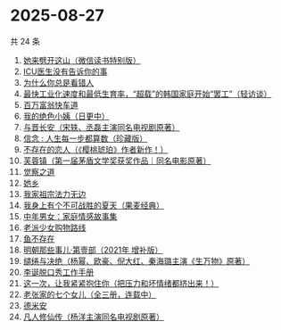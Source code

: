 # 2025-08-27

共 24 条

<!-- BEGIN WEREAD -->
<!-- 最后更新时间 2025-08-27 15:24:06 +0800 -->
1. [她来劈开这山（微信读书特别版）](https://weread.qq.com/web/bookDetail/0f632000813aba50fg010fe9)
1. [ICU医生没有告诉你的事](https://weread.qq.com/web/bookDetail/cb932bd0813aba4ceg0120b0)
1. [为什么你总是看错人](https://weread.qq.com/web/bookDetail/0d132510813aba464g0136e3)
1. [最快工业化速度和最低生育率，“超载”的韩国家庭开始“罢工”（轻访谈）](https://weread.qq.com/web/bookDetail/e81320e0813aba44cg01598f)
1. [百万富翁快车道](https://weread.qq.com/web/bookDetail/718323107209303d7180890)
1. [我的绝色小姨（日更中）](https://weread.qq.com/web/bookDetail/17c32f10813aba4ecg018dd3)
1. [与晋长安（宋轶、丞磊主演同名电视剧原著）](https://weread.qq.com/web/bookDetail/34832750813ab74e9g014a38)
1. [信念 : 人生每一步都算数（珍藏版）](https://weread.qq.com/web/bookDetail/9e1326b0813ab8736g0119ec)
1. [不存在的恋人（《樱桃琥珀》作者新作！）](https://weread.qq.com/web/bookDetail/0c232ac0813ab9f2fg016592)
1. [芙蓉镇（第一届茅盾文学奖获奖作品｜同名电影原著）](https://weread.qq.com/web/bookDetail/cba32c5071a224b0cba2822)
1. [觉察之道](https://weread.qq.com/web/bookDetail/20932f40813aba330g010aad)
1. [她乡](https://weread.qq.com/web/bookDetail/a8132880813aba292g014556)
1. [我家祖宗法力无边](https://weread.qq.com/web/bookDetail/48332f40813aba3f3g011ddc)
1. [我身上有个不可战胜的夏天（果麦经典）](https://weread.qq.com/web/bookDetail/160321a0813aba1dfg0109cf)
1. [中年男女：家庭情感故事集](https://weread.qq.com/web/bookDetail/c2632330813ab9d8ag0167dc)
1. [老派少女购物路线](https://weread.qq.com/web/bookDetail/63732d00813ab7d60g0112c5)
1. [鱼不存在](https://weread.qq.com/web/bookDetail/0af32760813ab798cg01135c)
1. [明朝那些事儿·第壹部（2021年 增补版）](https://weread.qq.com/web/bookDetail/4973271072710be8497f5d2)
1. [缱绻与决绝（杨幂、欧豪、倪大红、秦海璐主演《生万物》原著）](https://weread.qq.com/web/bookDetail/d6f320605bf576d6f394eec)
1. [李诞脱口秀工作手册](https://weread.qq.com/web/bookDetail/17e324b07268888017e4c11)
1. [这一次，让我紧紧抱住你（把压力和坏情绪都挤出来！）](https://weread.qq.com/web/bookDetail/16832290813ab99deg011963)
1. [老张家的七个女儿（全三册，连载中）](https://weread.qq.com/web/bookDetail/12332100813ab8b6cg0155cf)
1. [德米安](https://weread.qq.com/web/bookDetail/6f532ce0813aba3f3g01062f)
1. [凡人修仙传（杨洋主演同名电视剧原著）](https://weread.qq.com/web/bookDetail/f8932040571886f89dbe6b5)
<!-- END WEREAD -->